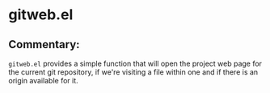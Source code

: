 # gitweb.el

## Commentary:

`gitweb.el` provides a simple function that will open the project web page
for the current git repository, if we're visiting a file within one and if
there is an origin available for it.

[//]: # (README.md ends here)
